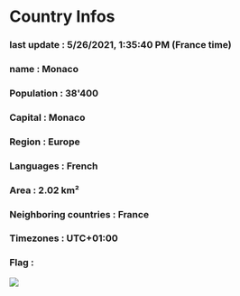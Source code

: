 # Country  Infos
### last update : 5/26/2021, 1:35:40 PM (France time)

### name : Monaco
### Population : 38'400
### Capital : Monaco
### Region : Europe
### Languages : French
### Area : 2.02 km²
### Neighboring countries : France
### Timezones : UTC+01:00

### Flag :
![](https://restcountries.eu/data/mco.svg)
